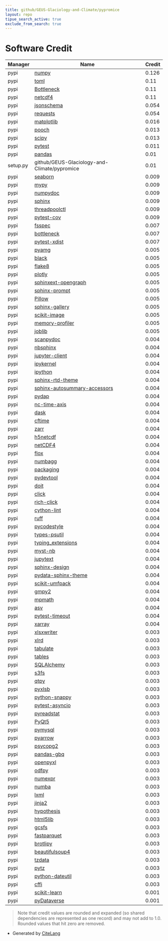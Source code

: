 ```yaml
---
title: github/GEUS-Glaciology-and-Climate/pypromice
layout: repo
tipue_search_active: true
exclude_from_search: true
---
```

# Software Credit

|Manager|Name|Credit|
|-------|----|------|
|pypi|[numpy](https://www.numpy.org)|0.126|
|pypi|[toml](https://github.com/uiri/toml)|0.11|
|pypi|[Bottleneck](https://github.com/pydata/bottleneck)|0.11|
|pypi|[netcdf4](http://github.com/Unidata/netcdf4-python)|0.11|
|pypi|[jsonschema](https://pypi.org/project/jsonschema)|0.054|
|pypi|[requests](https://pypi.org/project/requests)|0.054|
|pypi|[matplotlib](https://pypi.org/project/matplotlib)|0.016|
|pypi|[pooch](https://pypi.org/project/pooch)|0.013|
|pypi|[scipy](https://scipy.org/)|0.013|
|pypi|[pytest](https://pypi.org/project/pytest)|0.011|
|pypi|[pandas](https://pandas.pydata.org)|0.01|
|setup.py|github/GEUS-Glaciology-and-Climate/pypromice|0.01|
|pypi|[seaborn](https://pypi.org/project/seaborn)|0.009|
|pypi|[mypy](https://pypi.org/project/mypy)|0.009|
|pypi|[numpydoc](https://pypi.org/project/numpydoc)|0.009|
|pypi|[sphinx](https://pypi.org/project/sphinx)|0.009|
|pypi|[threadpoolctl](https://pypi.org/project/threadpoolctl)|0.009|
|pypi|[pytest-cov](https://pypi.org/project/pytest-cov)|0.009|
|pypi|[fsspec](https://pypi.org/project/fsspec)|0.007|
|pypi|[bottleneck](https://pypi.org/project/bottleneck)|0.007|
|pypi|[pytest-xdist](https://pypi.org/project/pytest-xdist)|0.007|
|pypi|[pyamg](https://pypi.org/project/pyamg)|0.005|
|pypi|[black](https://pypi.org/project/black)|0.005|
|pypi|[flake8](https://pypi.org/project/flake8)|0.005|
|pypi|[plotly](https://pypi.org/project/plotly)|0.005|
|pypi|[sphinxext-opengraph](https://pypi.org/project/sphinxext-opengraph)|0.005|
|pypi|[sphinx-prompt](https://pypi.org/project/sphinx-prompt)|0.005|
|pypi|[Pillow](https://pypi.org/project/Pillow)|0.005|
|pypi|[sphinx-gallery](https://pypi.org/project/sphinx-gallery)|0.005|
|pypi|[scikit-image](https://pypi.org/project/scikit-image)|0.005|
|pypi|[memory-profiler](https://pypi.org/project/memory-profiler)|0.005|
|pypi|[joblib](https://pypi.org/project/joblib)|0.005|
|pypi|[scanpydoc](https://pypi.org/project/scanpydoc)|0.004|
|pypi|[nbsphinx](https://pypi.org/project/nbsphinx)|0.004|
|pypi|[jupyter-client](https://pypi.org/project/jupyter-client)|0.004|
|pypi|[ipykernel](https://pypi.org/project/ipykernel)|0.004|
|pypi|[ipython](https://pypi.org/project/ipython)|0.004|
|pypi|[sphinx-rtd-theme](https://pypi.org/project/sphinx-rtd-theme)|0.004|
|pypi|[sphinx-autosummary-accessors](https://pypi.org/project/sphinx-autosummary-accessors)|0.004|
|pypi|[pydap](https://pypi.org/project/pydap)|0.004|
|pypi|[nc-time-axis](https://pypi.org/project/nc-time-axis)|0.004|
|pypi|[dask](https://pypi.org/project/dask)|0.004|
|pypi|[cftime](https://pypi.org/project/cftime)|0.004|
|pypi|[zarr](https://pypi.org/project/zarr)|0.004|
|pypi|[h5netcdf](https://pypi.org/project/h5netcdf)|0.004|
|pypi|[netCDF4](https://pypi.org/project/netCDF4)|0.004|
|pypi|[flox](https://pypi.org/project/flox)|0.004|
|pypi|[numbagg](https://pypi.org/project/numbagg)|0.004|
|pypi|[packaging](https://pypi.org/project/packaging)|0.004|
|pypi|[pydevtool](https://pypi.org/project/pydevtool)|0.004|
|pypi|[doit](https://pypi.org/project/doit)|0.004|
|pypi|[click](https://pypi.org/project/click)|0.004|
|pypi|[rich-click](https://pypi.org/project/rich-click)|0.004|
|pypi|[cython-lint](https://pypi.org/project/cython-lint)|0.004|
|pypi|[ruff](https://pypi.org/project/ruff)|0.004|
|pypi|[pycodestyle](https://pypi.org/project/pycodestyle)|0.004|
|pypi|[types-psutil](https://pypi.org/project/types-psutil)|0.004|
|pypi|[typing_extensions](https://pypi.org/project/typing_extensions)|0.004|
|pypi|[myst-nb](https://pypi.org/project/myst-nb)|0.004|
|pypi|[jupytext](https://pypi.org/project/jupytext)|0.004|
|pypi|[sphinx-design](https://pypi.org/project/sphinx-design)|0.004|
|pypi|[pydata-sphinx-theme](https://pypi.org/project/pydata-sphinx-theme)|0.004|
|pypi|[scikit-umfpack](https://pypi.org/project/scikit-umfpack)|0.004|
|pypi|[gmpy2](https://pypi.org/project/gmpy2)|0.004|
|pypi|[mpmath](https://pypi.org/project/mpmath)|0.004|
|pypi|[asv](https://pypi.org/project/asv)|0.004|
|pypi|[pytest-timeout](https://pypi.org/project/pytest-timeout)|0.004|
|pypi|[xarray](https://github.com/pydata/xarray)|0.004|
|pypi|[xlsxwriter](https://github.com/jmcnamara/XlsxWriter)|0.003|
|pypi|[xlrd](http://www.python-excel.org/)|0.003|
|pypi|[tabulate](https://pypi.org/project/tabulate)|0.003|
|pypi|[tables](https://pypi.org/project/tables)|0.003|
|pypi|[SQLAlchemy](https://pypi.org/project/SQLAlchemy)|0.003|
|pypi|[s3fs](https://pypi.org/project/s3fs)|0.003|
|pypi|[qtpy](https://pypi.org/project/qtpy)|0.003|
|pypi|[pyxlsb](https://pypi.org/project/pyxlsb)|0.003|
|pypi|[python-snappy](https://pypi.org/project/python-snappy)|0.003|
|pypi|[pytest-asyncio](https://pypi.org/project/pytest-asyncio)|0.003|
|pypi|[pyreadstat](https://pypi.org/project/pyreadstat)|0.003|
|pypi|[PyQt5](https://pypi.org/project/PyQt5)|0.003|
|pypi|[pymysql](https://pypi.org/project/pymysql)|0.003|
|pypi|[pyarrow](https://pypi.org/project/pyarrow)|0.003|
|pypi|[psycopg2](https://pypi.org/project/psycopg2)|0.003|
|pypi|[pandas-gbq](https://pypi.org/project/pandas-gbq)|0.003|
|pypi|[openpyxl](https://pypi.org/project/openpyxl)|0.003|
|pypi|[odfpy](https://pypi.org/project/odfpy)|0.003|
|pypi|[numexpr](https://pypi.org/project/numexpr)|0.003|
|pypi|[numba](https://pypi.org/project/numba)|0.003|
|pypi|[lxml](https://pypi.org/project/lxml)|0.003|
|pypi|[jinja2](https://pypi.org/project/jinja2)|0.003|
|pypi|[hypothesis](https://pypi.org/project/hypothesis)|0.003|
|pypi|[html5lib](https://pypi.org/project/html5lib)|0.003|
|pypi|[gcsfs](https://pypi.org/project/gcsfs)|0.003|
|pypi|[fastparquet](https://pypi.org/project/fastparquet)|0.003|
|pypi|[brotlipy](https://pypi.org/project/brotlipy)|0.003|
|pypi|[beautifulsoup4](https://pypi.org/project/beautifulsoup4)|0.003|
|pypi|[tzdata](https://pypi.org/project/tzdata)|0.003|
|pypi|[pytz](https://pypi.org/project/pytz)|0.003|
|pypi|[python-dateutil](https://pypi.org/project/python-dateutil)|0.003|
|pypi|[cffi](https://pypi.org/project/cffi)|0.003|
|pypi|[scikit-learn](http://scikit-learn.org)|0.001|
|pypi|[pyDataverse](https://github.com/gdcc/pyDataverse)|0.001|


> Note that credit values are rounded and expanded (so shared dependencies are represented as one record) and may not add to 1.0. Rounded values that hit zero are removed.


- Generated by [CiteLang](https://github.com/vsoch/citelang)
